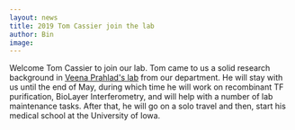 ```yaml
---
layout: news
title: 2019 Tom Cassier join the lab
author: Bin
image: 
---
```


Welcome Tom Cassier to join our lab. Tom came to us a solid research background in [Veena Prahlad's lab](https://prahlad.lab.uiowa.edu/) from our department. He will stay with us until the end of May, during which time he will work on recombinant TF purification, BioLayer Interferometry, and will help with a number of lab maintenance tasks. After that, he will go on a solo travel and then, start his medical school at the University of Iowa. 
